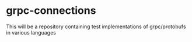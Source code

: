 # grpc-connections
This will be a repository containing test implementations of grpc/protobufs in various languages
